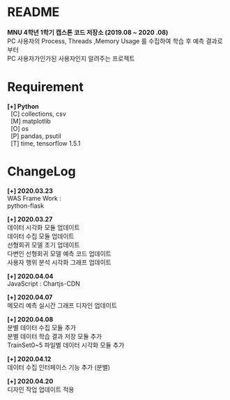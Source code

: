 # README
**MNU 4학년 1학기 캡스톤 코드 저장소 (2019.08 ~ 2020 .08)**  
PC 사용자의 Process, Threads ,Memory Usage 를 수집하여 학습 후 예측 결과로부터  
PC 사용자가인가된 사용자인지 알려주는 프로젝트

# Requirement   
**[+] Python**     
&nbsp; [C] collections, csv  
&nbsp; [M] matplotlib  
&nbsp; [O] os  
&nbsp; [P] pandas, psutil  
&nbsp; [T] time, tensorflow 1.5.1  

# ChangeLog
**[+] 2020.03.23**  
WAS Frame Work :  
python-flask  

**[+] 2020.03.27**    
데이터 시각화 모듈 업데이트      
데이터 수집 모듈 업데이트       
선형회귀 모델 초기 업데이트  
다변인 선형회귀 모델 예측 코드 업데이트    
사용자 행위 분석 시각화 그래프 업데이트  

**[+] 2020.04.04**  
JavaScript : Chartjs-CDN

**[+] 2020.04.07**  
메모리 예측 실시간 그래프 디자인 업데이트  

**[+] 2020.04.08**  
분별 데이터 수집 모듈 추가  
분별 데이터 학습 결과 저장 모듈 추가  
TrainSet0~5 파일별 데이터 시각화 모듈 추가

**[+] 2020.04.12**  
데이터 수집 인터페이스 기능 추가 (분별)  

**[+] 2020.04.20**  
디자인 작업 업데이트 적용  